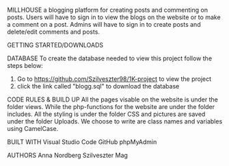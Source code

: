 MILLHOUSE
a blogging platform for creating posts and commenting on posts. Users will have to sign in to view the blogs on the website or to make a comment on a post. Admins will have to sign in to create posts and delete/edit comments and posts.

GETTING STARTED/DOWNLOADS

DATABASE
To create the database needed to view this project follow the steps below:
1. Go to https://github.com/Szilveszter98/1K-project to view the project
2. click the link called "blogg.sql" to download the database



CODE RULES & BUILD UP
All the pages visable on the website is under the folder views.
While the php-functions for the website are under the folder includes. 
All the styling is under the folder CSS and pictures are saved under the folder Uploads.
We choose to write are class names and variables using CamelCase.


BUILT WITH
Visual Studio Code
GitHub
phpMyAdmin

AUTHORS
Anna Nordberg
Szilveszter Mag